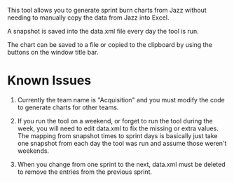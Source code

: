 This tool allows you to generate sprint burn charts from Jazz without needing to manually copy the data from Jazz into Excel.

A snapshot is saved into the data.xml file every day the tool is run.

The chart can be saved to a file or copied to the clipboard by using the buttons on the window title bar.

# Known Issues

1. Currently the team name is "Acquisition" and you must modify the code to generate charts for other teams.

2. If you run the tool on a weekend, or forget to run the tool during the week, you will need to edit data.xml to fix the missing or extra values. The mapping from snapshot times to sprint days is basically just take one snapshot from each day the tool was run and assume those weren't weekends.

3. When you change from one sprint to the next, data.xml must be deleted to remove the entries from the previous sprint.